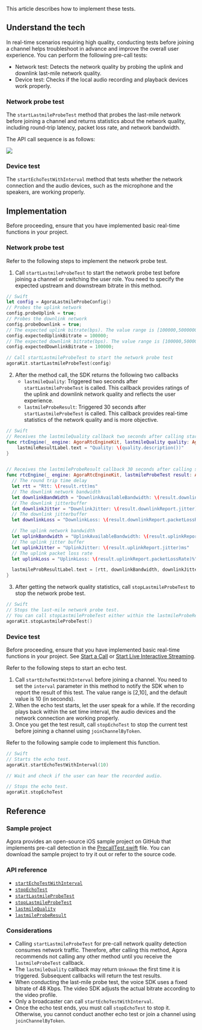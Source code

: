 This article describes how to implement these tests.

## Understand the tech

In real-time scenarios requiring high quality, conducting tests before joining a channel helps troubleshoot in advance and improve the overall user experience. You can perform the following pre-call tests:

- Network test: Detects the network quality by probing the uplink and downlink last-mile network quality.
- Device test: Checks if the local audio recording and playback devices work properly.

### Network probe test

The `startLastmileProbeTest` method that probes the last-mile network before joining a channel and returns statistics about the network quality, including round-trip latency, packet loss rate, and network bandwidth.

The API call sequence is as follows:

![](https://web-cdn.agora.io/docs-files/1603946038258)
### Device test

The `startEchoTestWithInterval` method that tests whether the network connection and the audio devices, such as the microphone and the speakers, are working properly.

## Implementation

Before proceeding, ensure that you have implemented basic real-time functions in your project.

### Network probe test

Refer to the following steps to implement the network probe test.

1. Call `startLastmileProbeTest` to start the network probe test before joining a channel or switching the user role. You need to specify the expected upstream and downstream bitrate in this method.

  ```swift
  // Swift
  let config = AgoraLastmileProbeConfig()
  // Probes the uplink network
  config.probeUplink = true;
  // Probes the downlink network
  config.probeDownlink = true;
  // The expected uplink bitrate(bps). The value range is [100000,5000000]
  config.expectedUplinkBitrate = 100000;
  // The expected downlink bitrate(bps). The value range is [100000,5000000]
  config.expectedDownlinkBitrate = 100000;

  // Call startLastmileProbeTest to start the network probe test
  agoraKit.startLastmileProbeTest(config)
  ```

2. After the method call, the SDK returns the following two callbacks
	- `lastmileQuality`: Triggered two seconds after `startLastmileProbeTest` is called. This callback provides ratings of the uplink and downlink network quality and reflects the user experience.
	- `lastmileProbeResult`: Triggered 30 seconds after `startLastmileProbeTest` is called. This callback provides real-time statistics of the network quality and is more objective.

  ```swift
  // Swift
  // Receives the lastmileQuality callback two seconds after calling startLastmileProbeTest. This callback is triggered once every 2 seconds.
  func rtcEngine(_ engine: AgoraRtcEngineKit, lastmileQuality quality: AgoraNetworkQuality) {
      lastmileResultLabel.text = "Quality: \(quality.description())"
  }


  // Receives the lastmileProbeResult callback 30 seconds after calling startLastmileProbeTest. This callback provides more detailed network quality statistics.
  func rtcEngine(_ engine: AgoraRtcEngineKit, lastmileProbeTest result: AgoraLastmileProbeResult) {
    // The round trip time delay
    let rtt = "Rtt: \(result.rtt)ms"
    // The downlink network bandwidth
    let downlinkBandWidth = "DownlinkAvailableBandwidth: \(result.downlinkReport.availableBandwidth)Kbps"
    // The downlink jitterbuffer
    let downlinkJitter = "DownlinkJitter: \(result.downlinkReport.jitter)ms"
    // The downlink jitterbuffer
    let downlinkLoss = "DownlinkLoss: \(result.downlinkReport.packetLossRate)%"

    // The uplink network bandwidth
    let uplinkBandwidth = "UplinkAvailableBandwidth: \(result.uplinkReport.availableBandwidth)Kbps"
    // The uplink jitter buffer
    let uplinkJitter = "UplinkJitter: \(result.uplinkReport.jitter)ms"
    // The uplink packet loss rate
    let uplinkLoss = "UplinkLoss: \(result.uplinkReport.packetLossRate)%"

    lastmileProbResultLabel.text = [rtt, downlinkBandwidth, downlinkJitter, downlinkLoss, uplinkBandwidth, uplinkJitter, uplinkLoss].joined(separator: "\n")
  }
  ```

3. After getting the network quality statistics, call `stopLastmileProbeTest` to stop the network probe test.

```swift
// Swift
// Stops the last-mile network probe test.
// You can call stopLastmileProbeTest either within the lastmileProbeResult callback, or at other time before joining a channel.
agoraKit.stopLastmileProbeTest()
```
### Device test

Before proceeding, ensure that you have implemented basic real-time functions in your project. See [Start a Call](start_call_ios) or [Start Live Interactive Streaming](start_live_ios).

Refer to the following steps to start an echo test.

1. Call `startEchoTestWithInterval` before joining a channel. You need to set the `interval` parameter in this method to notify the SDK when to report the result of this test. The value range is [2,10], and the default value is 10 (in seconds).
2. When the echo test starts, let the user speak for a while. If the recording plays back within the set time interval, the audio devices and the network connection are working properly.
3. Once you get the test result, call `stopEchoTest` to stop the current test before joining a channel using `joinChannelByToken`.


Refer to the following sample code to implement this function.

```swift
// Swift
// Starts the echo test.
agoraKit.startEchoTestWithInterval(10)

// Wait and check if the user can hear the recorded audio.

// Stops the echo test.
agoraKit.stopEchoTest
```

## Reference

### Sample project

Agora provides an open-source iOS sample project on GitHub that implements pre-call detection in the [PrecallTest.swift](https://github.com/AgoraIO/API-Examples/blob/dev/3.6.200/iOS/APIExample/Examples/Advanced/PrecallTest/PrecallTest.swift) file. You can download the sample project to try it out or refer to the source code.
### API reference

- [`startEchoTestWithInterval`](./API%20Reference/oc/Classes/AgoraRtcEngineKit.html#//api/name/startEchoTestWithInterval:successBlock:)
- [`stopEchoTest`](./API%20Reference/oc/Classes/AgoraRtcEngineKit.html#//api/name/stopEchoTest)
- [`startLastmileProbeTest`](./API%20Reference/oc/Classes/AgoraRtcEngineKit.html#//api/name/startLastmileProbeTest:)
- [`stopLastmileProbeTest`](./API%20Reference/oc/Classes/AgoraRtcEngineKit.html#//api/name/stopLastmileProbeTest)
- [`lastmileQuality`](./API%20Reference/oc/Protocols/AgoraRtcEngineDelegate.html#//api/name/rtcEngine:lastmileQuality:)
- [`lastmileProbeResult`](./API%20Reference/oc/Protocols/AgoraRtcEngineDelegate.html#//api/name/rtcEngine:lastmileProbeTestResult:)

### Considerations

- Calling `startLastmileProbeTest` for pre-call network quality detection consumes network traffic. Therefore, after calling this method, Agora recommends not calling any other method until you receive the `lastmileProbeTest` callback.
- The `lastmileQuality` callback may return `Unknown` the first time it is triggered. Subsequent callbacks will return the test results.
- When conducting the last-mile probe test, the voice SDK uses a fixed bitrate of 48 Kbps. The video SDK adjusts the actual bitrate according to the video profile.
- Only a broadcaster can call `startEchoTestWithInterval`.
- Once the echo test ends, you must call `stopEchoTest` to stop it. Otherwise, you cannot conduct another echo test or join a channel using `joinChannelByToken`.